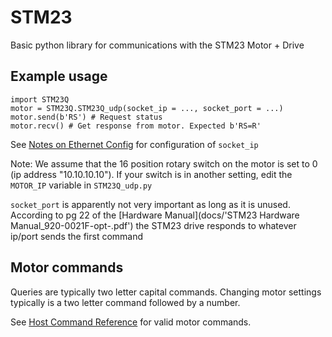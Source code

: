 # STM23

Basic python library for communications with the STM23 Motor + Drive

## Example usage

```
import STM23Q
motor = STM23Q.STM23Q_udp(socket_ip = ..., socket_port = ...)
motor.send(b'RS') # Request status 
motor.recv() # Get response from motor. Expected b'RS=R'
```

See [Notes on Ethernet Config](docs/Notes-On-Ethernet-Config.md) for configuration of `socket_ip`

Note: We assume that the 16 position rotary switch on the motor is set to 0 (ip address "10.10.10.10"). If your switch is in another setting, edit the `MOTOR_IP` variable in `STM23Q_udp.py`

`socket_port` is apparently not very important as long as it is unused. According to pg 22 of the [Hardware Manual](docs/'STM23 Hardware Manual_920-0021F-opt-.pdf') the STM23 drive responds to whatever ip/port sends the first command

## Motor commands

Queries are typically two letter capital commands. Changing motor settings typically is a two letter command followed by a number.

See [Host Command Reference](docs/Host-Command-Reference_920-0002W_0.pdf) for valid motor commands.
